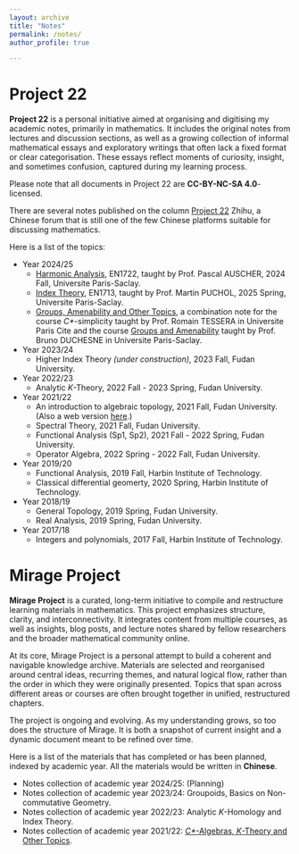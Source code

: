 ```yaml
---
layout: archive
title: "Notes"
permalink: /notes/
author_profile: true

---
```


Project 22
======

**Project 22** is a personal initiative aimed at organising and digitising my academic notes, primarily in mathematics. It includes the original notes from lectures and discussion sections, as well as a growing collection of informal mathematical essays and exploratory writings that often lack a fixed format or clear categorisation. These essays reflect moments of curiosity, insight, and sometimes confusion, captured during my learning process.

Please note that all documents in Project 22 are **CC-BY-NC-SA 4.0**-licensed.

There are several notes published on the column [Project 22](https://www.zhihu.com/column/c_1147569183884824576) Zhihu, a Chinese forum that is still one of the few Chinese platforms suitable for discussing mathematics.

Here is a list of the topics:
* Year 2024/25
  * [Harmonic Analysis](../assets/notes/HA_Lecture_Notes.pdf), EN1722, taught by Prof. Pascal AUSCHER, 2024 Fall, Universite Paris-Saclay.
  * [Index Theory](../assets/notes/Index_Theory_Notes.pdf), EN1713, taught by Prof. Martin PUCHOL, 2025 Spring, Universite Paris-Saclay.
  * [Groups, Amenability and Other Topics](../assets/notes/Groups_Amenability.pdf), a combination note for the course *C\**-simplicity taught by Prof. Romain TESSERA in Universite Paris Cite and the course [Groups and Amenability](https://www.imo.universite-paris-saclay.fr/~bruno.duchesne/enseignement/groups_and_amenability/) taught by Prof. Bruno DUCHESNE in Universite Paris-Saclay.
* Year 2023/24
  * Higher Index Theory *(under construction)*, 2023 Fall, Fudan University.
* Year 2022/23
  * Analytic *K*-Theory, 2022 Fall - 2023 Spring, Fudan University.
* Year 2021/22
  * An introduction to algebraic topology, 2021 Fall, Fudan University. (Also a web version [here](https://www.bananaspace.org/wiki/%E8%AE%B2%E4%B9%89:%E4%BB%A3%E6%95%B0%E6%8B%93%E6%89%91_(H)).)
  * Spectral Theory, 2021 Fall, Fudan University.
  * Functional Analysis (Sp1, Sp2), 2021 Fall - 2022 Spring, Fudan University.
  * Operator Algebra, 2022 Spring - 2022 Fall, Fudan University.
* Year 2019/20
  * Functional Analysis, 2019 Fall, Harbin Institute of Technology.
  * Classical differential geomerty, 2020 Spring, Harbin Institute of Technology.
* Year 2018/19
  * General Topology, 2019 Spring, Fudan University.
  * Real Analysis, 2019 Spring, Fudan University.
* Year 2017/18
  * Integers and polynomials, 2017 Fall, Harbin Institute of Technology.
 
Mirage Project
======
**Mirage Project** is a curated, long-term initiative to compile and restructure learning materials in mathematics. This project emphasizes structure, clarity, and interconnectivity. It integrates content from multiple courses, as well as insights, blog posts, and lecture notes shared by fellow researchers and the broader mathematical community online.

At its core, Mirage Project is a personal attempt to build a coherent and navigable knowledge archive. Materials are selected and reorganised around central ideas, recurring themes, and natural logical flow, rather than the order in which they were originally presented. Topics that span across different areas or courses are often brought together in unified, restructured chapters.

The project is ongoing and evolving. As my understanding grows, so too does the structure of Mirage. It is both a snapshot of current insight and a dynamic document meant to be refined over time.

Here is a list of the materials that has completed or has been planned, indexed by academic year. All the materials would be written in **Chinese**.
* Notes collection of academic year 2024/25: (Planning)
* Notes collection of academic year 2023/24: Groupoids, Basics on Non-commutative Geometry.
* Notes collection of academic year 2022/23: Analytic *K*-Homology and Index Theory.
* Notes collection of academic year 2021/22: [*C\**-Algebras, *K*-Theory and Other Topics](../assets/notes/2021_22_Collection.pdf).

